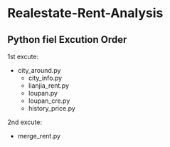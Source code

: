 # Realestate-Rent-Analysis

## Python fiel Excution Order
1st excute: 
* city_around.py
  * city_info.py
  * lianjia_rent.py
  * loupan.py
  * loupan_cre.py
  * history_price.py

2nd excute: 
* merge_rent.py
